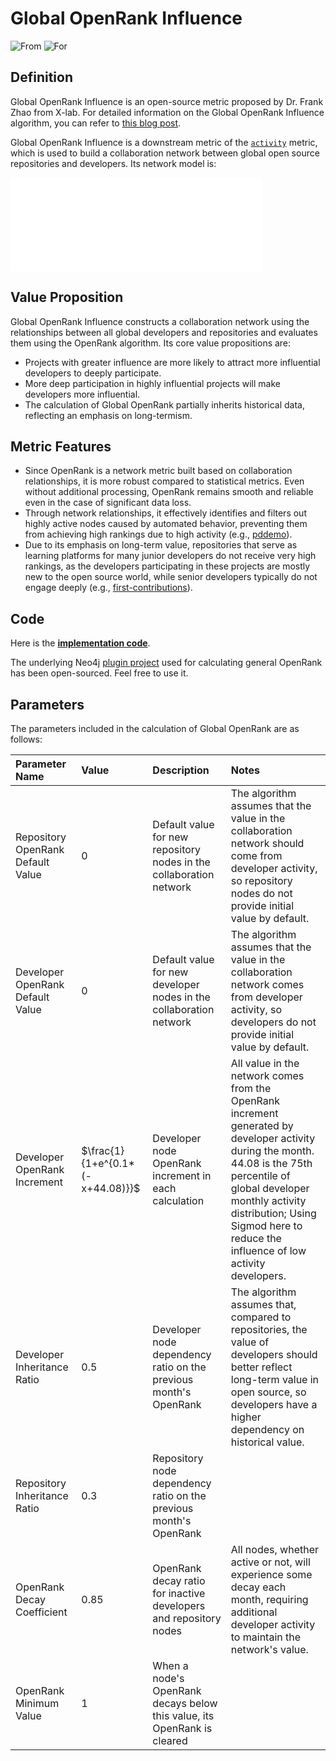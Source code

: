 # Global OpenRank Influence

![From](https://img.shields.io/badge/From-X--lab-blue) ![For](https://img.shields.io/badge/For-Projects/Developers-blue)

## Definition

Global OpenRank Influence is an open-source metric proposed by Dr. Frank Zhao from X-lab. For detailed information on the Global OpenRank Influence algorithm, you can refer to [this blog post](https://blog.frankzhao.cn/how_to_measure_open_source_3).

Global OpenRank Influence is a downstream metric of the [`activity`](./activity) metric, which is used to build a collaboration network between global open source repositories and developers. Its network model is:

<div style={{'text-align':'center'}}>
  <embed src="/img/global_openrank.svg?lang=en" width="80%" alt="Global OpenRank" />
</div>

## Value Proposition

Global OpenRank Influence constructs a collaboration network using the relationships between all global developers and repositories and evaluates them using the OpenRank algorithm. Its core value propositions are:

- Projects with greater influence are more likely to attract more influential developers to deeply participate.
- More deep participation in highly influential projects will make developers more influential.
- The calculation of Global OpenRank partially inherits historical data, reflecting an emphasis on long-termism.

## Metric Features

- Since OpenRank is a network metric built based on collaboration relationships, it is more robust compared to statistical metrics. Even without additional processing, OpenRank remains smooth and reliable even in the case of significant data loss.
- Through network relationships, it effectively identifies and filters out highly active nodes caused by automated behavior, preventing them from achieving high rankings due to high activity (e.g., [pddemo](https://github.com/pddemo/demo)).
- Due to its emphasis on long-term value, repositories that serve as learning platforms for many junior developers do not receive very high rankings, as the developers participating in these projects are mostly new to the open source world, while senior developers typically do not engage deeply (e.g., [first-contributions](https://github.com/firstcontributions/first-contributions)).

## Code

Here is the [**implementation code**](https://github.com/X-lab2017/open-digger/blob/master/src/cron/tasks/global_openrank.ts).

The underlying Neo4j [plugin project](https://github.com/X-lab2017/openrank-neo4j-gds) used for calculating general OpenRank has been open-sourced. Feel free to use it.

## Parameters

The parameters included in the calculation of Global OpenRank are as follows:

| Parameter Name             | Value                      | Description                                                       | Notes                                                                |
| :------------------------- | :------------------------- | :----------------------------------------------------------------- | :------------------------------------------------------------------- |
| Repository OpenRank Default Value | $0$                        | Default value for new repository nodes in the collaboration network | The algorithm assumes that the value in the collaboration network should come from developer activity, so repository nodes do not provide initial value by default. |
| Developer OpenRank Default Value  | $0$                        | Default value for new developer nodes in the collaboration network  | The algorithm assumes that the value in the collaboration network comes from developer activity, so developers do not provide initial value by default.  |
| Developer OpenRank Increment     | $\frac{1}{1+e^{0.1*(-x+44.08)}}$           | Developer node OpenRank increment in each calculation               | All value in the network comes from the OpenRank increment generated by developer activity during the month. 44.08 is the 75th percentile of global developer monthly activity distribution; Using Sigmod here to reduce the influence of low activity developers. |
| Developer Inheritance Ratio      | $0.5$                      | Developer node dependency ratio on the previous month's OpenRank    | The algorithm assumes that, compared to repositories, the value of developers should better reflect long-term value in open source, so developers have a higher dependency on historical value. |
| Repository Inheritance Ratio     | $0.3$                      | Repository node dependency ratio on the previous month's OpenRank   |                                                                      |
| OpenRank Decay Coefficient       | $0.85$                     | OpenRank decay ratio for inactive developers and repository nodes   | All nodes, whether active or not, will experience some decay each month, requiring additional developer activity to maintain the network's value. |
| OpenRank Minimum Value           | $1$                        | When a node's OpenRank decays below this value, its OpenRank is cleared |                                                                      |
